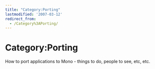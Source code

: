 ```yaml
---
title: "Category:Porting"
lastmodified: '2007-03-12'
redirect_from:
  - /Category%3APorting/
---
```


Category:Porting
================

How to port applications to Mono - things to do, people to see, etc, etc.

